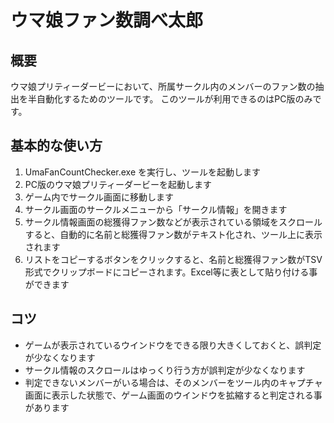 # ウマ娘ファン数調べ太郎

## 概要

ウマ娘プリティーダービーにおいて、所属サークル内のメンバーのファン数の抽出を半自動化するためのツールです。
このツールが利用できるのはPC版のみです。

## 基本的な使い方

1. UmaFanCountChecker.exe を実行し、ツールを起動します
2. PC版のウマ娘プリティーダービーを起動します
3. ゲーム内でサークル画面に移動します
4. サークル画面のサークルメニューから「サークル情報」を開きます
5. サークル情報画面の総獲得ファン数などが表示されている領域をスクロールすると、自動的に名前と総獲得ファン数がテキスト化され、ツール上に表示されます
6. リストをコピーするボタンをクリックすると、名前と総獲得ファン数がTSV形式でクリップボードにコピーされます。Excel等に表として貼り付ける事ができます

## コツ

- ゲームが表示されているウインドウをできる限り大きくしておくと、誤判定が少なくなります
- サークル情報のスクロールはゆっくり行う方が誤判定が少なくなります
- 判定できないメンバーがいる場合は、そのメンバーをツール内のキャプチャ画面に表示した状態で、ゲーム画面のウインドウを拡縮すると判定される事があります
